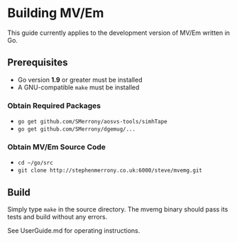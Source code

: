 # Building MV/Em

This guide currently applies to the development version of MV/Em written in Go.

## Prerequisites

* Go version **1.9** or greater must be installed
* A GNU-compatible `make` must be installed

### Obtain Required Packages

* `go get github.com/SMerrony/aosvs-tools/simhTape`
* `go get github.com/SMerrony/dgemug/...`

### Obtain MV/Em Source Code

* `cd ~/go/src`
* `git clone http://stephenmerrony.co.uk:6000/steve/mvemg.git`

## Build

Simply type `make` in the source directory.  The mvemg binary should pass its tests and build without any errors.

See UserGuide.md for operating instructions.
